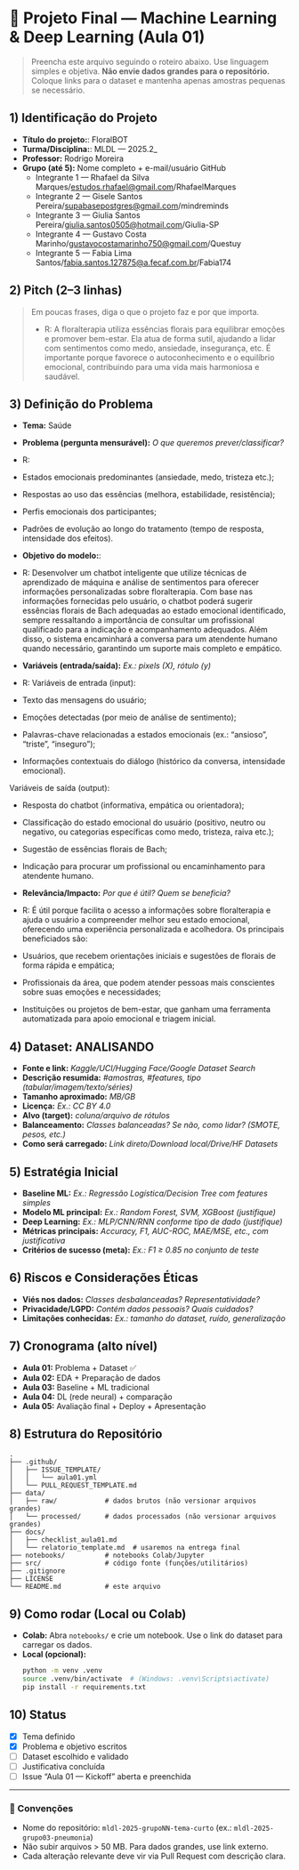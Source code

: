 # 🚀 Projeto Final — Machine Learning & Deep Learning (Aula 01)

> Preencha este arquivo seguindo o roteiro abaixo. Use linguagem simples e objetiva.
> **Não envie dados grandes para o repositório.** Coloque links para o dataset e mantenha apenas amostras pequenas se necessário.

## 1) Identificação do Projeto
- **Título do projeto:**: FloralBOT
- **Turma/Disciplina:**: MLDL — 2025.2_
- **Professor:** Rodrigo Moreira
- **Grupo (até 5):** Nome completo + e-mail/usuário GitHub  
  - Integrante 1 — Rhafael da Silva Marques/estudos.rhafael@gmail.com/RhafaelMarques
  - Integrante 2 — Gisele Santos Pereira/supabasepostgres@gmail.com/mindreminds
  - Integrante 3 — Giulia Santos Pereira/giulia.santos0505@hotmail.com/Giulia-SP
  - Integrante 4 — Gustavo Costa Marinho/gustavocostamarinho750@gmail.com/Questuy
  - Integrante 5 — Fabia Lima Santos/fabia.santos.127875@a.fecaf.com.br/Fabia174 
 

## 2) Pitch (2–3 linhas)
> Em poucas frases, diga o que o projeto faz e por que importa.
> - R: A floralterapia utiliza essências florais para equilibrar emoções e promover bem-estar. Ela atua de forma sutil, ajudando a lidar com sentimentos como medo, ansiedade, insegurança, etc. É importante porque favorece o autoconhecimento e o equilíbrio emocional, contribuindo para uma vida mais harmoniosa e saudável.

## 3) Definição do Problema
- **Tema:** Saúde
- **Problema (pergunta mensurável):** _O que queremos prever/classificar?_
- R:

- Estados emocionais predominantes (ansiedade, medo, tristeza etc.);
- Respostas ao uso das essências (melhora, estabilidade, resistência);
- Perfis emocionais dos participantes;
- Padrões de evolução ao longo do tratamento (tempo de resposta, intensidade dos efeitos).

- **Objetivo do modelo:**:
- R: Desenvolver um chatbot inteligente que utilize técnicas de aprendizado de máquina e análise de sentimentos para oferecer informações personalizadas sobre floralterapia. Com base nas informações fornecidas pelo usuário, o chatbot poderá sugerir essências florais de Bach adequadas ao estado emocional identificado, sempre ressaltando a importância de consultar um profissional qualificado para a indicação e acompanhamento adequados. Além disso, o sistema encaminhará a conversa para um atendente humano quando necessário, garantindo um suporte mais completo e empático.
  
- **Variáveis (entrada/saída):** _Ex.: pixels (X), rótulo (y)_
- R:
Variáveis de entrada (input):
- Texto das mensagens do usuário;
- Emoções detectadas (por meio de análise de sentimento);
- Palavras-chave relacionadas a estados emocionais (ex.: “ansioso”, “triste”, “inseguro”);
- Informações contextuais do diálogo (histórico da conversa, intensidade emocional).

Variáveis de saída (output):
- Resposta do chatbot (informativa, empática ou orientadora);
- Classificação do estado emocional do usuário (positivo, neutro ou negativo, ou categorias específicas como medo, tristeza, raiva etc.);
- Sugestão de essências florais de Bach;
- Indicação para procurar um profissional ou encaminhamento para atendente humano.
  
- **Relevância/Impacto:** _Por que é útil? Quem se beneficia?_
- R: É útil porque facilita o acesso a informações sobre floralterapia e ajuda o usuário a compreender melhor seu estado emocional, oferecendo uma experiência personalizada e acolhedora.
Os principais beneficiados são:
- Usuários, que recebem orientações iniciais e sugestões de florais de forma rápida e empática;
- Profissionais da área, que podem atender pessoas mais conscientes sobre suas emoções e necessidades;
- Instituições ou projetos de bem-estar, que ganham uma ferramenta automatizada para apoio emocional e triagem inicial.

## 4) Dataset: ANALISANDO
- **Fonte e link:** _Kaggle/UCI/Hugging Face/Google Dataset Search_
- **Descrição resumida:** _#amostras, #features, tipo (tabular/imagem/texto/séries)_
- **Tamanho aproximado:** _MB/GB_
- **Licença:** _Ex.: CC BY 4.0_
- **Alvo (target):** _coluna/arquivo de rótulos_
- **Balanceamento:** _Classes balanceadas? Se não, como lidar? (SMOTE, pesos, etc.)_
- **Como será carregado:** _Link direto/Download local/Drive/HF Datasets_

## 5) Estratégia Inicial
- **Baseline ML:** _Ex.: Regressão Logística/Decision Tree com features simples_
- **Modelo ML principal:** _Ex.: Random Forest, SVM, XGBoost (justifique)_
- **Deep Learning:** _Ex.: MLP/CNN/RNN conforme tipo de dado (justifique)_
- **Métricas principais:** _Accuracy, F1, AUC-ROC, MAE/MSE, etc., com justificativa_
- **Critérios de sucesso (meta):** _Ex.: F1 ≥ 0.85 no conjunto de teste_

## 6) Riscos e Considerações Éticas
- **Viés nos dados:** _Classes desbalanceadas? Representatividade?_
- **Privacidade/LGPD:** _Contém dados pessoais? Quais cuidados?_
- **Limitações conhecidas:** _Ex.: tamanho do dataset, ruído, generalização_

## 7) Cronograma (alto nível)
- **Aula 01:** Problema + Dataset ✅
- **Aula 02:** EDA + Preparação de dados
- **Aula 03:** Baseline + ML tradicional
- **Aula 04:** DL (rede neural) + comparação
- **Aula 05:** Avaliação final + Deploy + Apresentação

## 8) Estrutura do Repositório
```
.
├── .github/
│   ├── ISSUE_TEMPLATE/
│   │   └── aula01.yml
│   └── PULL_REQUEST_TEMPLATE.md
├── data/
│   ├── raw/            # dados brutos (não versionar arquivos grandes)
│   └── processed/      # dados processados (não versionar arquivos grandes)
├── docs/
│   ├── checklist_aula01.md
│   └── relatorio_template.md  # usaremos na entrega final
├── notebooks/          # notebooks Colab/Jupyter
├── src/                # código fonte (funções/utilitários)
├── .gitignore
├── LICENSE
└── README.md           # este arquivo
```

## 9) Como rodar (Local ou Colab)
- **Colab:** Abra `notebooks/` e crie um notebook. Use o link do dataset para carregar os dados.
- **Local (opcional):**
  ```bash
  python -m venv .venv
  source .venv/bin/activate  # (Windows: .venv\Scripts\activate)
  pip install -r requirements.txt
  ```

## 10) Status
- [x] Tema definido
- [x] Problema e objetivo escritos
- [ ] Dataset escolhido e validado
- [ ] Justificativa concluída
- [ ] Issue “Aula 01 — Kickoff” aberta e preenchida

---

### 📌 Convenções
- Nome do repositório: `mldl-2025-grupoNN-tema-curto` (ex.: `mldl-2025-grupo03-pneumonia`)
- Não subir arquivos > 50 MB. Para dados grandes, use link externo.
- Cada alteração relevante deve vir via Pull Request com descrição clara.
